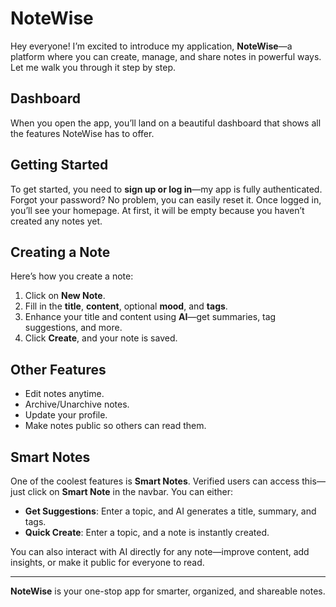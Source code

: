 # NoteWise

Hey everyone! I’m excited to introduce my application, **NoteWise**—a platform where you can create, manage, and share notes in powerful ways. Let me walk you through it step by step.

## Dashboard

When you open the app, you’ll land on a beautiful dashboard that shows all the features NoteWise has to offer.

## Getting Started

To get started, you need to **sign up or log in**—my app is fully authenticated. Forgot your password? No problem, you can easily reset it. Once logged in, you’ll see your homepage. At first, it will be empty because you haven’t created any notes yet.

## Creating a Note

Here’s how you create a note:

1. Click on **New Note**.
2. Fill in the **title**, **content**, optional **mood**, and **tags**.
3. Enhance your title and content using **AI**—get summaries, tag suggestions, and more.
4. Click **Create**, and your note is saved.

## Other Features

- Edit notes anytime.
- Archive/Unarchive notes.
- Update your profile.
- Make notes public so others can read them.

## Smart Notes

One of the coolest features is **Smart Notes**. Verified users can access this—just click on **Smart Note** in the navbar. You can either:

- **Get Suggestions**: Enter a topic, and AI generates a title, summary, and tags.
- **Quick Create**: Enter a topic, and a note is instantly created.

You can also interact with AI directly for any note—improve content, add insights, or make it public for everyone to read.

---

**NoteWise** is your one-stop app for smarter, organized, and shareable notes.
